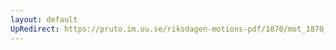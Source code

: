 ```yaml
---
layout: default
UpRedirect: https://pruto.im.uu.se/riksdagen-motions-pdf/1870/mot_1870__ak__60/mot_1870__ak__60-001.pdf
---
```

